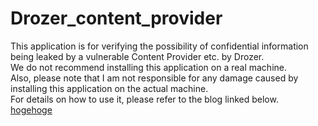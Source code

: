 # Drozer_content_provider
This application is for verifying the possibility of confidential information being leaked by a vulnerable Content Provider etc. by Drozer.<br>
We do not recommend installing this application on a real machine.<br>
Also, please note that I am not responsible for any damage caused by installing this application on the actual machine.<br>
For details on how to use it, please refer to the blog linked below.<br>
[hogehoge](http://example.com)
